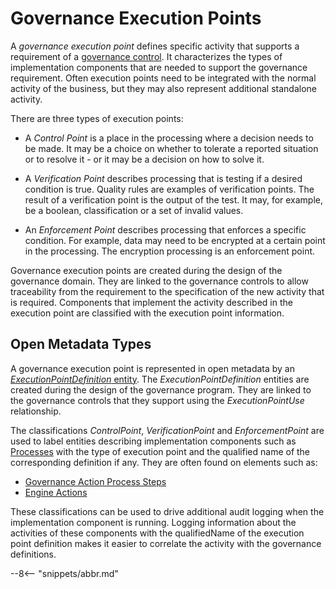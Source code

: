 <!-- SPDX-License-Identifier: CC-BY-4.0 -->
<!-- Copyright Contributors to the ODPi Egeria project. -->


# Governance Execution Points

A *governance execution point* defines specific activity that supports a requirement of a [governance control](/concepts/governance-definition/#governance-control). It characterizes the types of implementation components that are needed to support the governance requirement. Often execution points need to be integrated with the normal activity of the business, but they may also represent additional standalone activity.

There are three types of execution points:

* A *Control Point* is a place in the processing where a decision needs to be made.  It may be a choice on whether to tolerate a reported situation or to resolve it - or it may be a decision on how to solve it.

* A *Verification Point* describes processing that is testing if a desired condition is true.  Quality rules are examples of verification points.  The result of a verification point is the output of the test.  It may, for example, be a boolean, classification or a set of invalid values.

* An *Enforcement Point* describes processing that enforces a specific condition.  For example, data may need to be encrypted at a certain point in the processing. The encryption processing is an enforcement point.

Governance execution points are created during the design of the governance domain.  They are linked to the governance controls to allow traceability from the requirement to the specification of the new activity that is required.  Components that implement the activity described in the execution point are classified with the execution point information.


## Open Metadata Types

A governance execution point is represented in open metadata by an [*ExecutionPointDefinition* entity](/types/4/0460-Execution-Points). The *ExecutionPointDefinition* entities are created during the design of the governance program.  They are linked to the governance controls that they support using the *ExecutionPointUse* relationship.

The classifications *ControlPoint*, *VerificationPoint* and *EnforcementPoint* are used to label entities describing implementation components such as [Processes](/types/0/0010-Base-model) with the type of execution point and the qualified name of the corresponding definition if any. They are often found on elements such as:

* [Governance Action Process Steps](/types/4/0462-Governance-Action-Processes)
* [Engine Actions](/types/4/0463-Engine-Actions)

These classifications can be used to drive additional audit logging when the implementation component is running. Logging information about the activities of these components with the qualifiedName of the execution point definition makes it easier to correlate the activity with the governance definitions.

--8<-- "snippets/abbr.md"
